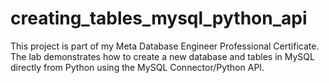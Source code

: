# creating_tables_mysql_python_api
This project is part of my Meta Database Engineer Professional Certificate. The lab demonstrates how to create a new database and tables in MySQL directly from Python using the MySQL Connector/Python API.  
